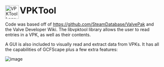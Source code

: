 <div>
  <img align="left" width="44px" src="https://github.com/craftablescience/VPKTool/blob/main/branding/icon.png?raw=true" alt="VPKTool Logo" />
  <h1>VPKTool</h1>
</div>

Code was based off of https://github.com/SteamDatabase/ValvePak and the Valve Developer Wiki.
The libvpktool library allows the user to read entries in a VPK, as well as their contents.

A GUI is also included to visually read and extract data from VPKs.
It has all the capabilities of GCFScape plus a few extra features:

![image](https://github.com/craftablescience/VPKTool/blob/main/branding/readme_promo.png?raw=true)

